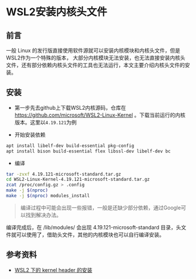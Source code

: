 # WSL2安装内核头文件


## 前言

一般 Linux 的发行版直接使用软件源就可以安装内核模块和内核头文件，但是WSL2作为一个特殊的版本，
大部分内核模块无法安装，也无法直接安装内核头文件，还有部分依赖内核头文件的工具也无法运行，本文主要介绍内核头文件的安装。

## 安装

- 第一步先去github上下载WSL2内核源码，仓库在 https://github.com/microsoft/WSL2-Linux-Kernel 。下载当前运行的内核版本。这里以`4.19.121`为例

- 开始安装依赖

```sh
apt install libelf-dev build-essential pkg-config
apt install bison build-essential flex libssl-dev libelf-dev bc
```

- 编译

```sh
tar -zvxf 4.19.121-microsoft-standard.tar.gz
cd WSL2-Linux-Kernel-4.19.121-microsoft-standard.tar.gz
zcat /proc/config.gz > .config
make -j $(nproc)
make -j $(nproc) modules_install
```

> 编译过程中可能会出现一些报错，一般是还缺少部分依赖，通过Google可以找到解决办法。

编译完成后，在 /lib/modules/ 会出现 4.19.121-microsoft-standard 目录，头文件就可以使用了，借助头文件，其他的内核模块也可以自行编译安装。

## 参考资料

- [WSL2 下的 kernel header 的安装](https://mashiro01.github.io/2020/08/24/wsl2%E4%B8%8B%E5%86%85%E6%A0%B8%E5%A4%B4%E6%96%87%E4%BB%B6/)

